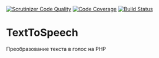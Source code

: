 [![Scrutinizer Code Quality](https://scrutinizer-ci.com/g/kuzmichus/TextToSpeech/badges/quality-score.png?b=master)](https://scrutinizer-ci.com/g/kuzmichus/TextToSpeech/?branch=master)
[![Code Coverage](https://scrutinizer-ci.com/g/kuzmichus/TextToSpeech/badges/coverage.png?b=master)](https://scrutinizer-ci.com/g/kuzmichus/TextToSpeech/?branch=master)
[![Build Status](https://scrutinizer-ci.com/g/kuzmichus/TextToSpeech/badges/build.png?b=master)](https://scrutinizer-ci.com/g/kuzmichus/TextToSpeech/build-status/master)

# TextToSpeech


Преобразование текста в голос на PHP
